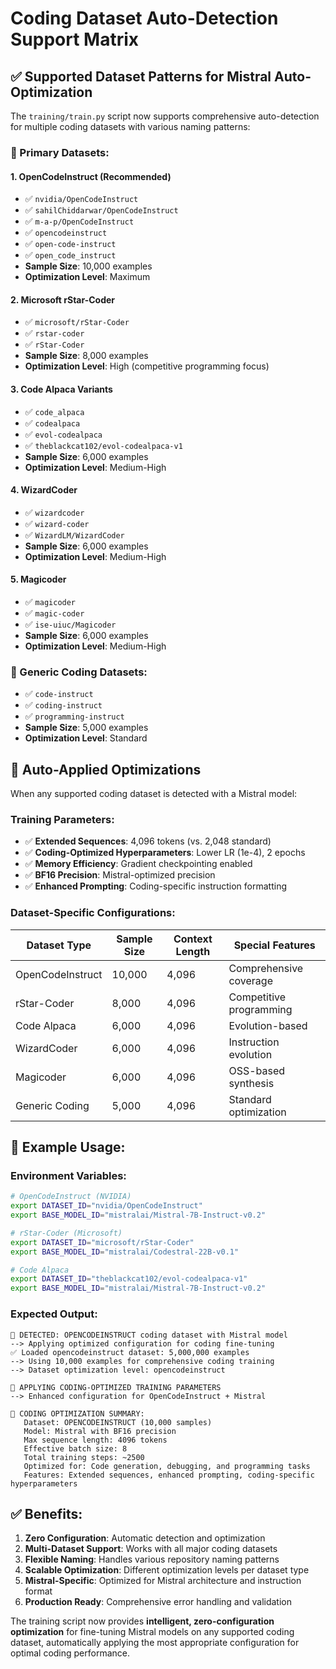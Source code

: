 # Coding Dataset Auto-Detection Support Matrix

## ✅ **Supported Dataset Patterns for Mistral Auto-Optimization**

The `training/train.py` script now supports comprehensive auto-detection for multiple coding datasets with various naming patterns:

### **🎯 Primary Datasets:**

#### **1. OpenCodeInstruct** (Recommended)
- ✅ `nvidia/OpenCodeInstruct`
- ✅ `sahilChiddarwar/OpenCodeInstruct`
- ✅ `m-a-p/OpenCodeInstruct`
- ✅ `opencodeinstruct`
- ✅ `open-code-instruct`
- ✅ `open_code_instruct`
- **Sample Size**: 10,000 examples
- **Optimization Level**: Maximum

#### **2. Microsoft rStar-Coder**
- ✅ `microsoft/rStar-Coder`
- ✅ `rstar-coder`
- ✅ `rStar-Coder`
- **Sample Size**: 8,000 examples
- **Optimization Level**: High (competitive programming focus)

#### **3. Code Alpaca Variants**
- ✅ `code_alpaca`
- ✅ `codealpaca`
- ✅ `evol-codealpaca`
- ✅ `theblackcat102/evol-codealpaca-v1`
- **Sample Size**: 6,000 examples
- **Optimization Level**: Medium-High

#### **4. WizardCoder**
- ✅ `wizardcoder`
- ✅ `wizard-coder`
- ✅ `WizardLM/WizardCoder`
- **Sample Size**: 6,000 examples
- **Optimization Level**: Medium-High

#### **5. Magicoder**
- ✅ `magicoder`
- ✅ `magic-coder`
- ✅ `ise-uiuc/Magicoder`
- **Sample Size**: 6,000 examples
- **Optimization Level**: Medium-High

### **🔧 Generic Coding Datasets:**
- ✅ `code-instruct`
- ✅ `coding-instruct`
- ✅ `programming-instruct`
- **Sample Size**: 5,000 examples
- **Optimization Level**: Standard

## 🚀 **Auto-Applied Optimizations**

When any supported coding dataset is detected with a Mistral model:

### **Training Parameters:**
- ✅ **Extended Sequences**: 4,096 tokens (vs. 2,048 standard)
- ✅ **Coding-Optimized Hyperparameters**: Lower LR (1e-4), 2 epochs
- ✅ **Memory Efficiency**: Gradient checkpointing enabled
- ✅ **BF16 Precision**: Mistral-optimized precision
- ✅ **Enhanced Prompting**: Coding-specific instruction formatting

### **Dataset-Specific Configurations:**

| Dataset Type | Sample Size | Context Length | Special Features |
|-------------|-------------|----------------|------------------|
| OpenCodeInstruct | 10,000 | 4,096 | Comprehensive coverage |
| rStar-Coder | 8,000 | 4,096 | Competitive programming |
| Code Alpaca | 6,000 | 4,096 | Evolution-based |
| WizardCoder | 6,000 | 4,096 | Instruction evolution |
| Magicoder | 6,000 | 4,096 | OSS-based synthesis |
| Generic Coding | 5,000 | 4,096 | Standard optimization |

## 📝 **Example Usage:**

### **Environment Variables:**
```bash
# OpenCodeInstruct (NVIDIA)
export DATASET_ID="nvidia/OpenCodeInstruct"
export BASE_MODEL_ID="mistralai/Mistral-7B-Instruct-v0.2"

# rStar-Coder (Microsoft)
export DATASET_ID="microsoft/rStar-Coder"
export BASE_MODEL_ID="mistralai/Codestral-22B-v0.1"

# Code Alpaca
export DATASET_ID="theblackcat102/evol-codealpaca-v1"
export BASE_MODEL_ID="mistralai/Mistral-7B-Instruct-v0.2"
```

### **Expected Output:**
```
🎯 DETECTED: OPENCODEINSTRUCT coding dataset with Mistral model
--> Applying optimized configuration for coding fine-tuning
✅ Loaded opencodeinstruct dataset: 5,000,000 examples
--> Using 10,000 examples for comprehensive coding training
--> Dataset optimization level: opencodeinstruct

🔧 APPLYING CODING-OPTIMIZED TRAINING PARAMETERS
--> Enhanced configuration for OpenCodeInstruct + Mistral

🎯 CODING OPTIMIZATION SUMMARY:
   Dataset: OPENCODEINSTRUCT (10,000 samples)
   Model: Mistral with BF16 precision
   Max sequence length: 4096 tokens
   Effective batch size: 8
   Total training steps: ~2500
   Optimized for: Code generation, debugging, and programming tasks
   Features: Extended sequences, enhanced prompting, coding-specific hyperparameters
```

## ✅ **Benefits:**

1. **Zero Configuration**: Automatic detection and optimization
2. **Multi-Dataset Support**: Works with all major coding datasets
3. **Flexible Naming**: Handles various repository naming patterns
4. **Scalable Optimization**: Different optimization levels per dataset type
5. **Mistral-Specific**: Optimized for Mistral architecture and instruction format
6. **Production Ready**: Comprehensive error handling and validation

The training script now provides **intelligent, zero-configuration optimization** for fine-tuning Mistral models on any supported coding dataset, automatically applying the most appropriate configuration for optimal coding performance.